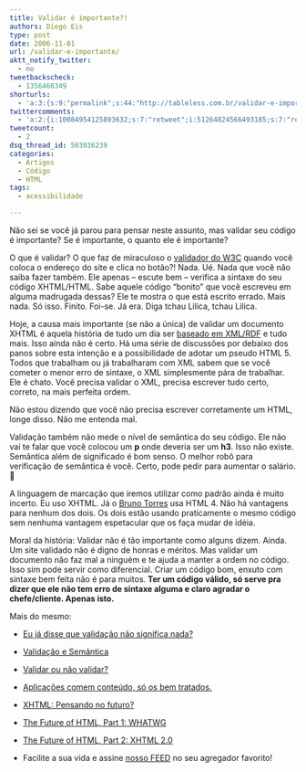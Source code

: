 ```yaml
---
title: Validar é importante?!
authors: Diego Eis
type: post
date: 2006-11-01
url: /validar-e-importante/
aktt_notify_twitter:
  - no
tweetbackscheck:
  - 1356468349
shorturls:
  - 'a:3:{s:9:"permalink";s:44:"http://tableless.com.br/validar-e-importante";s:7:"tinyurl";s:26:"http://tinyurl.com/3dewf2u";s:4:"isgd";s:19:"http://is.gd/bbYtgd";}'
twittercomments:
  - 'a:2:{i:10084954125893632;s:7:"retweet";i:51264824566493185;s:7:"retweet";}'
tweetcount:
  - 2
dsq_thread_id: 503036239
categories:
  - Artigos
  - Código
  - HTML
tags:
  - acessibilidade

---
```

Não sei se você já parou para pensar neste assunto, mas validar seu código é importante? Se é importante, o quanto ele é importante?

O que é validar? O que faz de miraculoso o [validador do W3C][1] quando você coloca o endereço do site e clica no botão?! Nada. Ué. Nada que você não saiba fazer também. Ele apenas &#8211; escute bem &#8211; verifica a sintaxe do seu código XHTML/HTML. Sabe aquele código &#8220;bonito&#8221; que você escreveu em alguma madrugada dessas? Ele te mostra o que está escrito errado. Mais nada. Só isso. Finito. Foi-se. Já era. Diga tchau Lilica, tchau Lilica.

Hoje, a causa mais importante (se não a única) de validar um documento XHTML é aquela história de tudo um dia ser [baseado em XML/RDF][2] e tudo mais. Isso ainda não é certo. Há uma série de discussões por debaixo dos panos sobre esta intenção e a possibilidade de adotar um pseudo HTML 5. Todos que trabalham ou já trabalharam com XML sabem que se você cometer o menor erro de sintaxe, o XML simplesmente pára de trabalhar. Ele é chato. Você precisa validar o XML, precisa escrever tudo certo, correto, na mais perfeita ordem.
  
Não estou dizendo que você não precisa escrever corretamente um HTML, longe disso. Não me entenda mal.

Validação também não mede o nível de semântica do seu código. Ele não vai te falar que você colocou um **p** onde deveria ser um **h3**. Isso não existe. Semântica além de significado é bom senso. O melhor robô para verificação de semântica é você. Certo, pode pedir para aumentar o salário. 🙂

A linguagem de marcação que iremos utilizar como padrão ainda é muito incerto. Eu uso XHTML. Já o [Bruno Torres][3] usa HTML 4. Não há vantagens para nenhum dos dois. Os dois estão usando praticamente o mesmo código sem nenhuma vantagem espetacular que os faça mudar de idéia.

Moral da história: Validar não é tão importante como alguns dizem. Ainda. Um site validado não é digno de honras e méritos. Mas validar um documento não faz mal a ninguém e te ajuda a manter a ordem no código. Isso sim pode servir como diferencial. Criar um código bom, enxuto com sintaxe bem feita não é para muitos. **Ter um código válido, só serve pra dizer que ele não tem erro de sintaxe alguma e claro agradar o chefe/cliente. Apenas isto.**

Mais do mesmo:

  * [Eu já disse que validação não significa nada?][4]
  * [Validação e Semântica][5]
  * [Validar ou não validar?][6]
  * [Aplicações comem conteúdo, só os bem tratados.][7]
  * [XHTML: Pensando no futuro?][8]
  * [The Future of HTML, Part 1: WHATWG][9]
  * [The Future of HTML, Part 2: XHTML 2.0][10]

* Facilite a sua vida e assine [nosso FEED][11] no seu agregador favorito!

 [1]: http://validator.w3.org
 [2]: http://www.w3.org/2001/sw/#spec
 [3]: http://brunotorres.net/
 [4]: http://www.revolucao.etc.br/archives/eu-ja-disse-que-validacao-nao-significa-nada/
 [5]: http://www.revolucao.etc.br/archives/validacao-e-semantica/
 [6]: http://jaderubini.wordpress.com/2006/08/03/validar-ou-nao-validar-eis-a-questao/
 [7]: http://tableless.com.br/aplicacoes-comem-conteudo
 [8]: http://brunotorres.net/2005/09/10/xhtml-pensando-no-futuro
 [9]: http://www-128.ibm.com/developerworks/web/library/x-futhtml1/index.html
 [10]: http://www-128.ibm.com/developerworks/web/library/x-futhtml2.html
 [11]: http://tableless.com.br/feed/